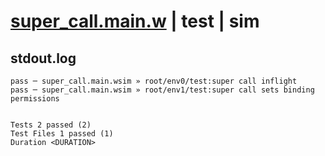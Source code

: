# [super_call.main.w](../../../../../examples/tests/valid/super_call.main.w) | test | sim

## stdout.log
```log
pass ─ super_call.main.wsim » root/env0/test:super call inflight                
pass ─ super_call.main.wsim » root/env1/test:super call sets binding permissions
 
 
Tests 2 passed (2)
Test Files 1 passed (1)
Duration <DURATION>
```

